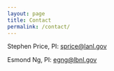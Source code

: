 ```yaml
---
layout: page
title: Contact
permalink: /contact/
---
```


Stephen Price, PI: sprice@lanl.gov

Esmond Ng, PI: egng@lbnl.gov
